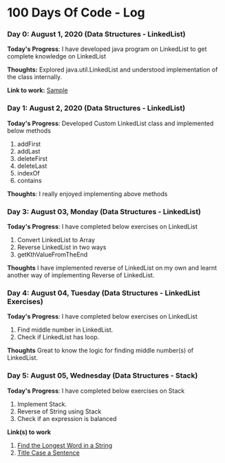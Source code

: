 # 100 Days Of Code - Log

### Day 0: August 1, 2020 (Data Structures - LinkedList)

**Today's Progress**: I have developed java program on LinkedList to get complete knowledge on LinkedList 

**Thoughts:** Explored java.util.LinkedList and understood implementation of the class internally. 

**Link to work:** [Sample](http://www.example.com)

### Day 1: August 2, 2020 (Data Structures - LinkedList)

**Today's Progress**: Developed Custom LinkedList class and implemented below methods
1. addFirst
2. addLast
3. deleteFirst
4. deleteLast
5. indexOf
6. contains

**Thoughts**: I really enjoyed implementing above methods


### Day 3: August 03, Monday (Data Structures - LinkedList)

**Today's Progress**: I have completed below exercises on LinkedList

1. Convert LinkedList to Array
2. Reverse LinkedList in two ways
3. getKthValueFromTheEnd

**Thoughts** I have implemented reverse of LinkedList on my own and learnt another way of implementing Reverse of LinkedList. 

### Day 4: August 04, Tuesday (Data Structures - LinkedList Exercises)

**Today's Progress**: I have completed below exercises on LinkedList

1. Find middle number in LinkedList.
2. Check if LinkedList has loop.

**Thoughts** Great to know the logic for finding middle number(s) of LinkedList. 

### Day 5: August 05, Wednesday (Data Structures - Stack)

**Today's Progress**: I have completed below exercises on Stack

1. Implement Stack.
2. Reverse of String using Stack
3. Check if an expression is balanced



**Link(s) to work**
1. [Find the Longest Word in a String](https://www.freecodecamp.com/challenges/find-the-longest-word-in-a-string)
2. [Title Case a Sentence](https://www.freecodecamp.com/challenges/title-case-a-sentence)

